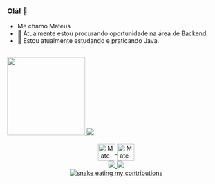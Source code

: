### Olá! 👋

- Me chamo Mateus
- 🔭 Atualmente estou procurando oportunidade na área de Backend.
- 🌱 Estou atualmente estudando e praticando Java.

##

<div>
  <a href = "https://github.com/etmamate">
    <img height="180em" src="https://github-readme-stats.vercel.app/api?username=etmamate&show_icons=true&theme=aura&include_all_commits=true&count_private=true&bg_color=0A0C10&text_color=00CC74"/>
    <img heigth="180em" src="https://github-readme-stats.vercel.app/api/top-langs/?username=etmamate&layout=compact&langs_count=16&theme=aura&bg_color=0A0C10&text_color=00CC74"/>
</div>


<div style = "display: inline_block" align="center"><br>
  <img align ="center" alt=Mate-java" height="40" width="40" src="https://cdn.jsdelivr.net/gh/devicons/devicon/icons/java/java-original.svg" />
  <img align ="center" alt=Mate-java" height="40" width="40" src="https://cdn.jsdelivr.net/gh/devicons/devicon/icons/python/python-original.svg" />
</div>


<div align="center">
  <a href = "https://www.linkedin.com/in/mateus-cristo-419a8624b/" target="_blank"> <img src="https://img.shields.io/badge/LinkedIn-0077B5?style=for-the-badge&logo=linkedin&logoColor=white"/>
  <a href = "mailto:mateuscristosilva2@gmail.com/" target="_blank"> <img src="https://img.shields.io/badge/Gmail-D14836?style=for-the-badge&logo=gmail&logoColor=white"/>
</div>

    
<div align="center">
  
  <img alt="snake eating my contributions" src="https://raw.github.com/etmamate/etmamate/output/github-contribution-grid-snake-dark.svg" />
  
</div>